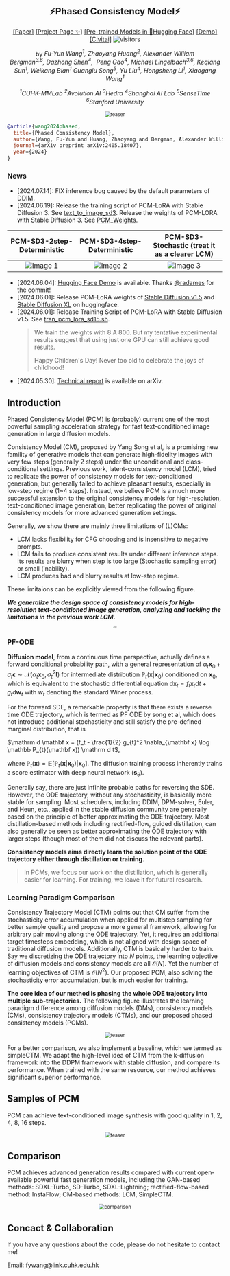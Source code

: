 <div align="center">

## ⚡️Phased Consistency Model⚡️

[[Paper]](https://arxiv.org/pdf/2405.18407) [[Project Page ✨]](https://g-u-n.github.io/projects/pcm/) [[Pre-trained Models in 🤗Hugging Face]](https://huggingface.co/wangfuyun/PCM_Weights) [[Demo]](https://huggingface.co/spaces/radames/Phased-Consistency-Model-PCM) [[Civitai]](https://civitai.com/models/487106/pcm-loras-of-stable-diffusion-xl-for-fast-image-generation)  ![visitors](https://visitor-badge.laobi.icu/badge?page_id=G-U-N.Phased-Consistency-Model)


by *Fu-Yun Wang<sup>1</sup>, Zhaoyang Huang<sup>2</sup>, Alexander William Bergman<sup>3,6</sup>, Dazhong Shen<sup>4</sup>, 
Peng Gao<sup>4</sup>, Michael Lingelbach<sup>3,6</sup>, Keqiang Sun<sup>1</sup>, Weikang Bian<sup>1</sup>
Guanglu Song<sup>5</sup>, Yu Liu<sup>4</sup>, Hongsheng Li<sup>1</sup>, Xiaogang Wang<sup>1</sup>* 

*<sup>1</sup>CUHK-MMLab   <sup>2</sup>Avolution AI   <sup>3</sup>Hedra  <sup>4</sup>Shanghai AI Lab   <sup>5</sup>SenseTime  <sup>6</sup>Stanford University*
</div>

<div align="center">
  <img src="_assets_/teaser/teaser.png" alt="teaser" style="zoom:80%;" />
</div>

```bib
@article{wang2024phased,
  title={Phased Consistency Model},
  author={Wang, Fu-Yun and Huang, Zhaoyang and Bergman, Alexander William and Shen, Dazhong and Gao, Peng and Lingelbach, Michael and Sun, Keqiang and Bian, Weikang and Song, Guanglu and Liu, Yu and others},
  journal={arXiv preprint arXiv:2405.18407},
  year={2024}
}
```

### News

- [2024.07.14]: FIX inference bug caused by the default parameters of DDIM.
- [2024.06.19]: Release the training script of PCM-LoRA with Stable Diffusion 3. See [text_to_image_sd3](https://github.com/G-U-N/Phased-Consistency-Model/blob/master/code/text_to_image_sd3/run.sh). Release the weights of PCM-LORA with Stable Diffusion 3.  See [PCM_Weights](https://huggingface.co/wangfuyun/PCM_Weights).

| PCM-SD3-2step-Deterministic | PCM-SD3-4step-Deterministic    | PCM-SD3-Stochastic (treat it as a clearer LCM) |
|:--------------------------------------:|:--------------------------------------:|:--------------------------------------:|
| ![Image 1](_assets_/imgs/sd3_2step.png) | ![Image 2](_assets_/imgs/sd3_4step_deterministic.png) | ![Image 3](_assets_/imgs/sd3_4step_stochastic.png) |


- [2024.06.04]: [Hugging Face Demo](https://huggingface.co/spaces/radames/Phased-Consistency-Model-PCM) is available. Thanks [@radames](https://github.com/radames) for the commit!
- [2024.06.01]: Release PCM-LoRA weights of [Stable Diffusion v1.5](https://huggingface.co/wangfuyun/PCM_SD15_LoRAs/tree/main) and [Stable Diffusion XL](https://huggingface.co/wangfuyun/PCM_SDXL_LoRAs/tree/main) on huggingface.
- [2024.06.01]: Release Training Script of PCM-LoRA with Stable Diffusion v1.5. See [tran_pcm_lora_sd15.sh](code/text_to_image_sd15/train_pcm_lora_sd15.sh).
  >  We train the weights with 8 A 800. But my tentative experimental results suggest that using just one GPU can still achieve good results.
  > 
  >  Happy Children's Day! Never too old to celebrate the joys of childhood!
- [2024.05.30]: [Technical report](https://arxiv.org/pdf/2405.18407) is available on arXiv.


## Introduction

Phased Consistency Model (PCM) is (probably) current one of the most powerful sampling acceleration strategy for fast text-conditioned image generation in large diffusion models. 

Consistency Model (CM), proposed by Yang Song et al, is a promising new famility of generative models that can generate high-fidelity images with very few steps (generally 2 steps) under the unconditional and class-conditional settings.  Previous work, latent-consistency model (LCM), tried to replicate the power of consistency models for text-conditioned generation, but generally failed to achieve pleasant results, especially in low-step regime (1~4 steps). Instead,  we believe PCM is a much more successful extension to the original consistency models for high-resolution, text-conditioned image generation, better replicating the power of original consistency models for more advanced generation settings.

Generally, we show there are mainly three limitations of (L)CMs:

- LCM lacks flexibility for CFG choosing and is insensitive to negative prompts.
- LCM fails to produce consistent results under different inference steps. Its results are blurry when step is too large (Stochastic sampling error) or small (inability).
- LCM produces bad and blurry results at low-step regime.

These limitaions can be explicitly viewed from the following figure.

***We generalize the design space of consistency models for high-resolution text-conditioned image generation, analyzing and tackling the limitations in the previous work LCM.***

<div align="center">
  <img src="_assets_/imgs/flaws.png" alt="teaser" style="zoom:15%;" />
</div>



### PF-ODE

**Diffusion model**, from a continuous time perspective, actually defines a forward conditional probability path, with a general representation of $\alpha_t \mathbf x_0 + \sigma_t \boldsymbol \epsilon \sim \mathcal N(\alpha_t\mathbf x_0, \sigma_{t}^2\mathbf I)$ for intermediate distribution $\mathbb P_{t}(\mathbf x | \mathbf x_0)$ conditioned on $\mathbf x_0$, which is equivalent to the stochastic differential equation $\mathrm d\mathbf x_{t} = f_{t} \mathbf x_{t} \mathrm d t + g_{t} \mathrm d \boldsymbol w_{t}$ with $w_{t}$ denoting the standard Winer process.


For the forward SDE, a remarkable property is that there exists a reverse time ODE trajectory, which is termed as PF ODE by song et al, which does not introduce additional stochasticity and still satisfy the pre-defined marginal distribution, that is 

$\mathrm d \mathbf x = (f_t - \frac{1}{2} g_{t}^2 \nabla_{\mathbf x} \log \mathbb P_{t}(\mathbf x)) \mathrm d t$,

where $\mathbb P_{t}(\mathbf x)= \mathbb E\left[\mathbb P_{t}(\mathbf x|\mathbf x_{0})| \mathbf x_{0}\right]$. The diffusion training process inherently trains a score estimator with deep neural network ($\boldsymbol s_{\theta}$). 

Generally say, there are just infinite probable paths for reversing the SDE. However, the ODE trajectory, without any stochasticity, is basically more stable for sampling. Most schedulers, including DDIM, DPM-solver, Euler, and Heun, etc., applied in the stable diffusion community are generally based on the principle of  better approximating the ODE trajectory.  Most distillation-based methods including rectified-flow, guided distillation, can also generally be seen as better approximating the ODE trajectory with larger steps (though most of them did not discuss the relevant parts).

**Consistency models aims directly learn the solution point of the ODE trajectory either through distillation or training.** 

>  In PCMs, we focus our work on the distillation, which is generally easier for learning. For training, we leave it for futural research.

### Learning Paradigm Comparison

Consistency Trajectory Model (CTM) points out that CM suffer from the stochasticity error accumulation when applied for multistep sampling for better sample quality and propose a more general framework, allowing for arbitrary pair moving along the ODE trajectory. Yet, it requires an additional target timesteps embedding, which is not aligned with design space of traditional diffusion models.  Additionally, CTM is basically harder to train. Say we discretizing the ODE trajectory into $N$ points, the learning objective of diffusion models and consistency models are all $\mathcal O( N)$. Yet the number of learning objectives of CTM is $\mathcal O(N^2)$. Our proposed PCM, also solving the stochasticity error accumulation, but is much easier for training. 

**The core idea of our method is phasing the whole ODE trajectory into multiple sub-trajectories.**  The following figure illustrates the learning paradigm difference among diffusion models (DMs), consistency models (CMs), consistency trajectory models (CTMs), and our proposed phased consistency models (PCMs).



<div align="center">
  <img src="_assets_/imgs/diff.png" alt="teaser" style="zoom:80%;" />
</div>



For a better comparison, we also implement a baseline, which we termed as simpleCTM. We adapt the high-level idea of CTM from the k-diffusion framework into the DDPM framework with stable diffusion, and compare its performance. When trained with the same resource, our method achieves significant superior performance. 



## Samples of PCM

PCM can achieve text-conditioned image synthesis with good quality in 1, 2, 4, 8, 16 steps. 

<div align="center">
  <img src="_assets_/imgs/teaser.png" alt="teaser" style="zoom:80%;" />
</div>

## Comparison

PCM achieves advanced generation results compared with current open-available powerful fast generation models, including the GAN-based methods: SDXL-Turbo, SD-Turbo, SDXL-Lightning; rectified-flow-based method: InstaFlow;  CM-based methods: LCM, SimpleCTM. 

<div align="center">
  <img src="_assets_/imgs/comparison.png" alt="comparison" style="zoom:80%;" />
</div>



## Concact & Collaboration

If you have any questions about the code, please do not hesitate to contact me!

Email: fywang@link.cuhk.edu.hk



